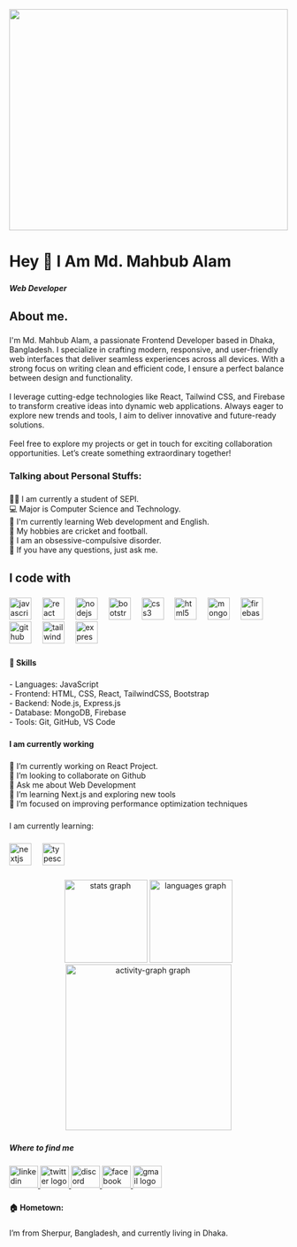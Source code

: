 <div align="center">
  <img  src="https://github.com/mahbubdev1/mahbubdev1/blob/main/final-banner.png?raw=true" style="height: 400px; width: 100%;"  />
</div>

###

<h1 align="left">Hey 👋 I Am Md. Mahbub Alam</h1>

###

<h5 align="left">Web Developer</h5>

###

<h2 align="left">About me.</h2>

###

<p align="left">I'm Md. Mahbub Alam,  a passionate Frontend Developer based in Dhaka, Bangladesh. I specialize in crafting modern, responsive, and user-friendly web interfaces that deliver seamless experiences across all devices. With a strong focus on writing clean and efficient code, I ensure a perfect balance between design and functionality.<br><br>I leverage cutting-edge technologies like React, Tailwind CSS, and Firebase to transform creative ideas into dynamic web applications. Always eager to explore new trends and tools, I aim to deliver innovative and future-ready solutions.<br><br>Feel free to explore my projects or get in touch for exciting collaboration opportunities. Let’s create something extraordinary together!</p>

###

<h3 align="left">Talking about Personal Stuffs:</h3>

###

<p align="left">👨‍🏛 I am currently a student of SEPI.<br>💻 Major is Computer Science and Technology.<br>🌱 I'm currently learning Web development and English.<br>🤔 My hobbies are cricket and football.<br>💼 I am an obsessive-compulsive disorder.<br>💬 If you have any questions, just ask me.</p>

###

<h2 align="left">I code with</h2>

###

<div align="left">
  <img src="https://cdn.jsdelivr.net/gh/devicons/devicon/icons/javascript/javascript-original.svg" height="40" alt="javascript logo"  />
  <img width="12" />
  <img src="https://cdn.jsdelivr.net/gh/devicons/devicon/icons/react/react-original.svg" height="40" alt="react logo"  />
  <img width="12" />
  <img src="https://cdn.jsdelivr.net/gh/devicons/devicon/icons/nodejs/nodejs-original.svg" height="40" alt="nodejs logo"  />
  <img width="12" />
  <img src="https://cdn.jsdelivr.net/gh/devicons/devicon/icons/bootstrap/bootstrap-original.svg" height="40" alt="bootstrap logo"  />
  <img width="12" />
  <img src="https://cdn.jsdelivr.net/gh/devicons/devicon/icons/css3/css3-original.svg" height="40" alt="css3 logo"  />
  <img width="12" />
  <img src="https://cdn.jsdelivr.net/gh/devicons/devicon/icons/html5/html5-original.svg" height="40" alt="html5 logo"  />
  <img width="12" />
  <img src="https://cdn.jsdelivr.net/gh/devicons/devicon/icons/mongodb/mongodb-original.svg" height="40" alt="mongodb logo"  />
  <img width="12" />
  <img src="https://cdn.jsdelivr.net/gh/devicons/devicon/icons/firebase/firebase-plain.svg" height="40" alt="firebase logo"  />
  <img width="12" />
  <img src="https://cdn.jsdelivr.net/gh/devicons/devicon/icons/github/github-original.svg" height="40" alt="github logo"  />
  <img width="12" />
  <img src="https://cdn.jsdelivr.net/gh/devicons/devicon/icons/tailwindcss/tailwindcss-original-wordmark.svg" height="40" alt="tailwindcss logo"  />
  <img width="12" />
  <img src="https://cdn.jsdelivr.net/gh/devicons/devicon/icons/express/express-original.svg" height="40" alt="express logo"  />
</div>

###

<h4 align="left">🔧 Skills</h4>

###

<p align="left">- Languages: JavaScript<br>- Frontend: HTML, CSS, React, TailwindCSS, Bootstrap<br>- Backend: Node.js, Express.js<br>- Database: MongoDB, Firebase<br>- Tools: Git, GitHub, VS Code</p>

###

<h4 align="left">I am currently working</h4>

###

<p align="left">🔭 I’m currently working on React Project.<br>👯 I’m looking to collaborate on Github<br>💬 Ask me about Web Development<br>🌱 I’m learning Next.js and exploring new tools<br>🚀 I’m focused on improving performance optimization techniques</p>

###

<p align="left">I am currently learning:</p>

###

<div align="left">
  <img src="https://img.shields.io/badge/Next.js-000000?logo=nextdotjs&logoColor=white&style=for-the-badge" height="40" alt="nextjs logo"  />
  <img width="12" />
  <img src="https://img.shields.io/badge/TypeScript-3178C6?logo=typescript&logoColor=white&style=for-the-badge" height="40" alt="typescript logo"  />
</div>

###

<div align="center">
  <img src="https://github-readme-stats.vercel.app/api?username=mahbubdev1&hide_title=false&hide_rank=false&show_icons=true&include_all_commits=true&count_private=true&disable_animations=false&theme=dracula&locale=en&hide_border=false&order=1" height="150" alt="stats graph"  />
  <img src="https://github-readme-stats.vercel.app/api/top-langs?username=mahbubdev1&locale=en&hide_title=false&layout=compact&card_width=320&langs_count=5&theme=dracula&hide_border=false&order=2" height="150" alt="languages graph"  />
  <img src="https://github-readme-activity-graph.vercel.app/graph?username=mahbubdev1&radius=16&theme=react&area=true&order=5" height="300" alt="activity-graph graph"  />
</div>

###

<h5 align="left"></h5>

###

<h5 align="left">Where to find me</h5>

###

<div align="left">
  <a href="https://www.linkedin.com/in/mdmahbubalamantor" target="_blank">
    <img src="https://raw.githubusercontent.com/maurodesouza/profile-readme-generator/master/src/assets/icons/social/linkedin/default.svg" width="52" height="40" alt="linkedin logo"  />
  </a>
  <a href="https://x.com/mahbub8340" target="_blank">
    <img src="https://raw.githubusercontent.com/maurodesouza/profile-readme-generator/master/src/assets/icons/social/twitter/default.svg" width="52" height="40" alt="twitter logo"  />
  </a>
  <a href="https://discord.com/mahbub0279" target="_blank">
    <img src="https://raw.githubusercontent.com/maurodesouza/profile-readme-generator/master/src/assets/icons/social/discord/default.svg" width="52" height="40" alt="discord logo"  />
  </a>
  <a href="https://www.facebook.com/mahabub.bsc.7" target="_blank">
    <img src="https://raw.githubusercontent.com/maurodesouza/profile-readme-generator/master/src/assets/icons/social/facebook/default.svg" width="52" height="40" alt="facebook logo"  />
  </a>
  <a href="https://mail.google.com" target="_blank">
    <img src="https://raw.githubusercontent.com/maurodesouza/profile-readme-generator/master/src/assets/icons/social/gmail/default.svg" width="52" height="40" alt="gmail logo"  />
  </a>
</div>

###

<h4 align="left">🏠 Hometown:</h4>

###

<p align="left">I’m from Sherpur, Bangladesh, and currently living in Dhaka.</p>

###
